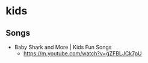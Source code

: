 # kids
## Songs
* Baby Shark and More | Kids Fun Songs
  * https://m.youtube.com/watch?v=gZFBLJCk7pU
